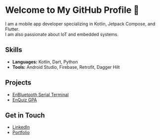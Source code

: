 # Welcome to My GitHub Profile 👋

I am a mobile app developer specializing in Kotlin, Jetpack Compose, and Flutter.  
I am also passionate about IoT and embedded systems.

## Skills
- **Languages:** Kotlin, Dart, Python
- **Tools:** Android Studio, Firebase, Retrofit, Dagger Hilt

## Projects
- [EnBluetooth Serial Terminal](https://github.com/your-repo-link)
- [EnQuiz GPA](https://github.com/your-repo-link)

## Get in Touch
- [LinkedIn](https://www.linkedin.com/in/your-profile)
- [Portfolio](https://yourportfolio.com)

<!--
**abduleneye/abduleneye** is a ✨ _special_ ✨ repository because its `README.md` (this file) appears on your GitHub profile.

Here are some ideas to get you started:

- 🔭 I’m currently working on ...
- 🌱 I’m currently learning ...
- 👯 I’m looking to collaborate on ...
- 🤔 I’m looking for help with ...
- 💬 Ask me about ...
- 📫 How to reach me: ...
- 😄 Pronouns: ...
- ⚡ Fun fact: ...
-->
